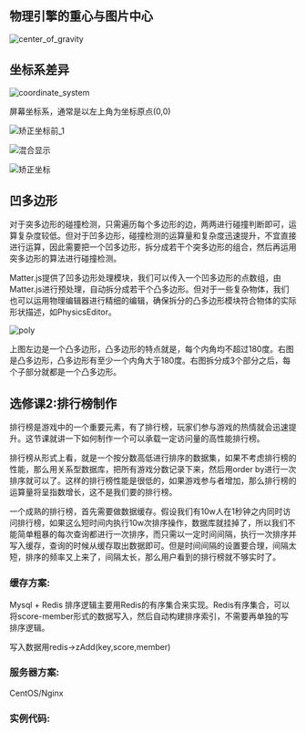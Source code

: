 ## 物理引擎的重心与图片中心
![center_of_gravity](https://user-images.githubusercontent.com/34769581/110727279-e3c37280-8255-11eb-9a9f-c6c110f66ae3.png)

## 坐标系差异

![coordinate_system](https://user-images.githubusercontent.com/34769581/110732728-acf25a00-825f-11eb-98d0-1f9c90312c58.png)

屏幕坐标系，通常是以左上角为坐标原点(0,0)

![矫正坐标前_1](https://user-images.githubusercontent.com/34769581/110744484-b89c4b80-8274-11eb-9d2a-3ecfeb53d7cf.gif)

![混合显示](https://user-images.githubusercontent.com/34769581/110744511-c356e080-8274-11eb-946b-12c7a0723759.gif)

![矫正坐标](https://user-images.githubusercontent.com/34769581/110744519-c782fe00-8274-11eb-9693-787d0a3a6476.gif)


## 凹多边形
对于突多边形的碰撞检测，只需遍历每个多边形的边，两两进行碰撞判断即可，运算复杂度较低。但对于凹多边形，碰撞检测的运算量和复杂度迅速提升，不宜直接进行运算，因此需要把一个凹多边形，拆分成若干个突多边形的组合，然后再运用突多边形的算法进行碰撞检测。

Matter.js提供了凹多边形处理模块，我们可以传入一个凹多边形的点数组，由Matter.js进行预处理，自动拆分成若干个凸多边形。但对于一些复杂物体，我们也可以运用物理编辑器进行精细的编辑，确保拆分的凸多边形模块符合物体的实际形状描述，如PhysicsEditor。

![poly](https://user-images.githubusercontent.com/34769581/110730938-5c2d3200-825c-11eb-9b05-225b7b594dd3.png)

上图左边是一个凸多边形，凸多边形的特点就是，每个内角均不超过180度。右图是凸多边形，凸多边形有至少一个内角大于180度。右图拆分成3个部分之后，每个子部分就都是一个凸多边形。


## 选修课2:排行榜制作

排行榜是游戏中的一个重要元素，有了排行榜，玩家们参与游戏的热情就会迅速提升。这节课就讲一下如何制作一个可以承载一定访问量的高性能排行榜。

排行榜从形式上看，就是一个按分数高低进行排序的数据集，如果不考虑排行榜的性能，那么用关系型数据库，把所有游戏分数记录下来，然后用order by进行一次排序就可以了。这样的排行榜性能是很低的，如果游戏参与者增加，那么排行榜的运算量将呈指数增长，这不是我们要的排行榜。

一个成熟的排行榜，首先需要做数据缓存。假设我们有10w人在1秒钟之内同时访问排行榜，如果这么短时间内执行10w次排序操作，数据库就挂掉了，所以我们不能简单粗暴的每次查询都进行一次排序，而只需以一定时间间隔，执行一次排序并写入缓存，查询的时候从缓存取出数据即可。但是时间间隔的设置要合理，间隔太短，排序的频率又上来了，间隔太长，那么用户看到的排行榜就不够实时了。


### 缓存方案:
Mysql + Redis
排序逻辑主要用Redis的有序集合来实现。Redis有序集合，可以将score-member形式的数据写入，然后自动构建排序索引，不需要再单独的写排序逻辑。

写入数据用redis->zAdd(key,score,member)

### 服务器方案:
CentOS/Nginx
### 实例代码:
